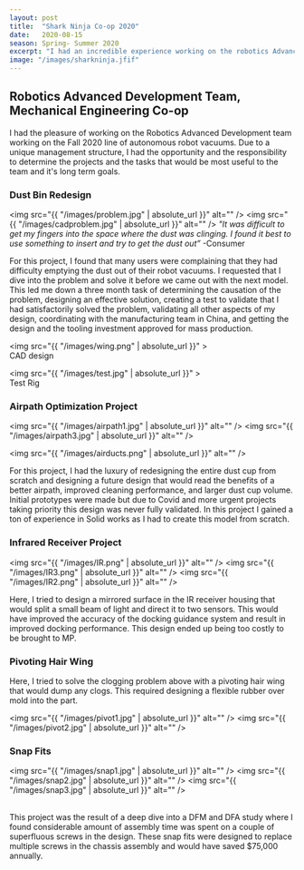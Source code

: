```yaml
---
layout: post
title:  "Shark Ninja Co-op 2020"
date:   2020-08-15
season: Spring- Summer 2020
excerpt: "I had an incredible experience working on the robotics Advanced Development team"
image: "/images/sharkninja.jfif"
---
```


## Robotics Advanced Development Team, Mechanical Engineering Co-op

I had the pleasure of working on the Robotics Advanced Development team working on the Fall 2020 line of autonomous robot vacuums. Due to a unique management structure, I had the opportunity and the responsibility to determine the projects and the tasks that would be most useful to the team and it's long term goals.
<!--
This exciting position allowed me to work on countless smaller research and long term improvement projects in the beginning of my co-op. As the mass production start date began to loom I was assigned with one large consumer facing problem that I was able to design a solution for, validate, and plan for it to be implemented into mass production. Having this mix of breadth and depth in what I experienced really allowed me to grow as an engineer in this role.   -->


### Dust Bin Redesign

<span class="image left"><img src="{{ "/images/problem.jpg" | absolute_url }}" alt="" /></span>
<span class="image right"><img src="{{ "/images/cadproblem.jpg" | absolute_url }}" alt="" /></span>
<i>"It was difficult to get my fingers
into the space where the dust was
clinging. I found it best to use
 something to insert and try
 to get the dust out”</i>
 -Consumer

For this project, I found that many users were complaining that they had difficulty emptying the dust out of their robot vacuums. I requested that I dive into the problem and solve it before we came out with the next model. This led me down a three month task of determining the causation of the problem, designing an effective solution, creating a test to validate that I had satisfactorily solved the problem, validating all other aspects of my design, coordinating with the manufacturing team in China, and getting the design and the tooling investment approved for mass production.


<img src="{{ "/images/wing.png" | absolute_url }}" >
<br> CAD design

<img src="{{ "/images/test.jpg" | absolute_url }}" >
<br> Test Rig



### Airpath Optimization Project

<span class="image left"><img src="{{ "/images/airpath1.jpg" | absolute_url }}" alt="" /></span>
<span class="image center"><img src="{{ "/images/airpath3.jpg" | absolute_url }}" alt="" /></span>

<span class="image right"><img src="{{ "/images/airducts.png" | absolute_url }}" alt="" /></span>

For this project, I had the luxury of redesigning the entire dust cup from scratch and designing a future design that would read the benefits of a better airpath, improved cleaning performance, and larger dust cup volume. Initial prototypes were made but due to Covid and more urgent projects taking priority this design was never fully validated. In this project I gained a ton of experience in Solid works as I had to create this model from scratch.



### Infrared Receiver Project

<span class="image left"><img src="{{ "/images/IR.png" | absolute_url }}" alt="" /></span>
<span class="image center"><img src="{{ "/images/IR3.png" | absolute_url }}" alt="" /></span>
<span class="image left"><img src="{{ "/images/IR2.png" | absolute_url }}" alt="" /></span>

Here, I tried to design a mirrored surface in the IR receiver housing that would split a small beam of light and direct it to two sensors. This would have improved the accuracy of the docking guidance system and result in improved docking performance. This design ended up being too costly to be brought to MP.

### Pivoting Hair Wing
Here, I tried to solve the clogging problem above with a pivoting hair wing that would dump any clogs. This required designing a flexible rubber over mold into the part.

<span class="image left"><img src="{{ "/images/pivot1.jpg" | absolute_url }}" alt="" /></span>
<span class="image center"><img src="{{ "/images/pivot2.jpg" | absolute_url }}" alt="" /></span>




### Snap Fits
<span class="image left"><img src="{{ "/images/snap1.jpg" | absolute_url }}" alt="" /></span>
<span class="image center"><img src="{{ "/images/snap2.jpg" | absolute_url }}" alt="" /></span>
<span class="image left"><img src="{{ "/images/snap3.jpg" | absolute_url }}" alt="" /></span>

<br>This project was the result of a deep dive into a DFM and DFA study where I found considerable amount of assembly time was spent on a couple of superfluous screws in the design. These snap fits were designed to replace multiple screws in the chassis assembly and would have saved $75,000 annually.
